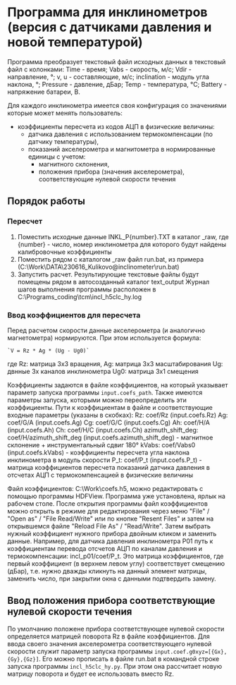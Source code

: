 # Программа для инклинометров (версия с датчиками давления и новой температурой)

Программа преобразует текстовый файл исходных данных в текстовый файл с колонками:
Time - время;
Vabs - скорость, м/с;
Vdir - направление, °;
v, u - составляющие, м/с;
inclination	- модуль угла наклона, °;
Pressure - давление, дБар;
Temp - температура, °C;
Battery - напряжение батареи, В.

Для каждого инклинометра имеется своя конфигурация со значениями которые может менять пользователь:
- коэффициенты пересчета из кодов АЦП в физические величины:
  - датчика давления с использованием термокомпенсации (по датчику температуры),
  - показаний акселерометра и магнитометра в нормированные единицы с учетом:
    - магнитного склонения,
    - положения прибора (значения акселерометра), соответствующие нулевой скорости течения 
	
## Порядок работы

### Пересчет

1. Поместить исходные данные INKL_P{number}.TXT в каталог _raw, где {number} - число, номер инклинометра для которого будут найдены калибровочные коэффициенты
2. Поместить рядом с каталогом _raw файл run.bat, из примера (С:\Work\DATA\230616_Kulikovo@inclinometer\run.bat)
3. Запустить расчет.
Результирующие текстовые файлы будут помещены рядом в автосозданный каталог text_output
Журнал шагов выполнения программы расположен в С:\Programs\_coding\tcm\incl_h5clc_hy.log

### Ввод коэффициентов для пересчета

Перед расчетом скорости данные акселерометра (и аналогично магнетометра) нормируются. При этом используется формула:
	
	`V = Rz * Ag * (Ug - Ug0)`
где 
Rz: матрица 3x3 вращения,
Ag: матрица 3x3 масштабирования
Ug: двнные 3х каналов инклинометра
Ug0: матрица 3x1 смещения

Коэффициенты задаются в файле коэффициентов, на который указывает параметр запуска программы `input.coefs_path`. Также имеются параметры запуска, которыми можно переопределить эти коэффициенты. Пути к коэффициентам в файле и соответствующие входные параметры (указаны в скобках):
Rz: coef/Rz (input.coefs.Rz)
Ag: coef/G/A (input.coefs.Ag) 
Cg: coef/G/C (input.coefs.Cg)
Ah: coef/H/A (input.coefs.Ah) 
Ch: coef/H/C (input.coefs.Ch)
azimuth_shift_deg: coef/H/azimuth_shift_deg (input.coefs.azimuth_shift_deg) - магнитное склонение + инструментальный сдвиг 180°
kVabs: coef/Vabs0 (input.coefs.kVabs) - коэффициенты пересчета угла наклона инклинометра в модуль скорости
P_t: coef/P_t (input.coefs.P_t) - матрица коэффициентов пересчета показаний датчика давления в отсчетах АЦП с термокомпенсацией в физические величины
	
Файл коэффициентов: С:\Work\coefs.h5, можно редактировать с помощью программы HDFView. Программа уже установлена, ярлык на рабочем столе. После открытия программы файл коэффициентов можно открыть в режиме для редактирования через меню "File" / "Open as" / "File Read/Write" или по кнопке "Resent Files" и затем на открывшемся файле "Reload File As" / "Read/Write". Затем выбрать нужный коэффициент нужного прибора двойным кликом и заменить данные. Например, для датчика давления инклинометра P01 путь к коэффициентам перевода отсчетов АЦП по каналам давления и термокомпенсации: incl_p01/coef/P_t. Это матрица коэффициентов, где первый коэффициент (в верхнем левом углу) соответствует смещению (дБар), т.е. нужно дважды кликнуть на данный элемент матрицы, заменить число, при закрытии окна с данными подтвердить замену.

## Ввод положения прибора соответствующие нулевой скорости течения

По умолчанию положене прибора соответствующее нулевой скорости определяется матрицей поворота Rz в файле коэффициентов. Для ввода своего значения акселерометра соответствующего нулевой скорости служит параметр запуска программы
`input.coef.g0xyz=[{Gx},{Gy},{Gz}]`.
Его можно прописать в файле run.bat в командной строке запуска программы `incl_h5clc_hy.py`. При этом она рассчитает новую матрицу поворота и будет ее использовать вместо Rz.
	

